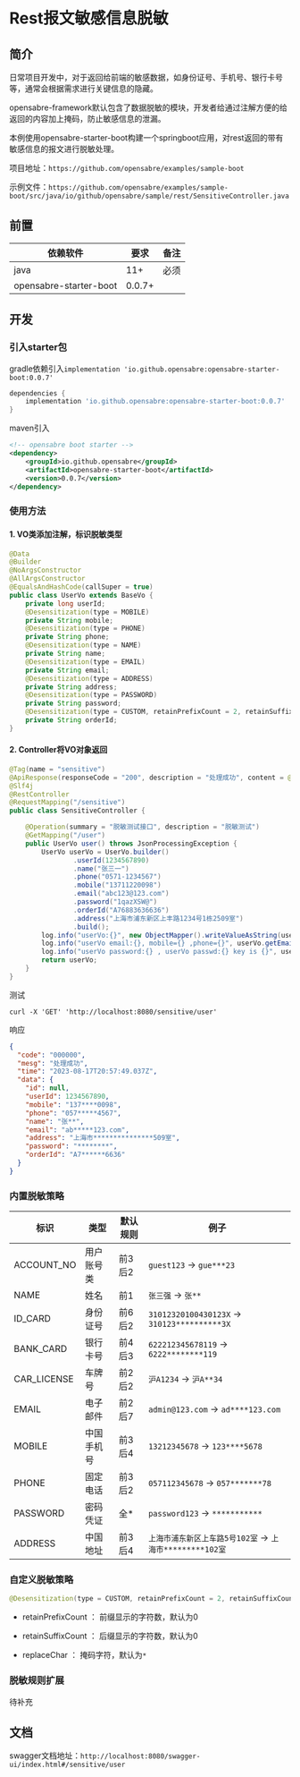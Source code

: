 # Rest报文敏感信息脱敏

## 简介

⽇常项⽬开发中，对于返回给前端的敏感数据，如身份证号、手机号、银行卡号等，通常会根据需求进行关键信息的隐藏。

opensabre-framework默认包含了数据脱敏的模块，开发者给通过注解方便的给返回的内容加上掩码，防止敏感信息的泄漏。

本例使用opensabre-starter-boot构建一个springboot应用，对rest返回的带有敏感信息的报文进行脱敏处理。

项目地址：`https://github.com/opensabre/examples/sample-boot`

示例文件：`https://github.com/opensabre/examples/sample-boot/src/java/io/github/opensabre/sample/rest/SensitiveController.java`

## 前置

| 依赖软件                    | 要求     | 备注                                             |
| ------------------------- | -------- | ------------------------------------------------|
| java                      | 11+      | 必须                                             |
| opensabre-starter-boot    | 0.0.7+   |                                                 |

## 开发

### 引入starter包

gradle依赖引入`implementation 'io.github.opensabre:opensabre-starter-boot:0.0.7'`

```groovy
dependencies {
    implementation 'io.github.opensabre:opensabre-starter-boot:0.0.7'
}
```

maven引入

```xml
<!-- opensabre boot starter -->
<dependency>
    <groupId>io.github.opensabre</groupId>
    <artifactId>opensabre-starter-boot</artifactId>
    <version>0.0.7</version>
</dependency>
```

### 使用方法

#### 1. VO类添加注解，标识脱敏类型

```java
@Data
@Builder
@NoArgsConstructor
@AllArgsConstructor
@EqualsAndHashCode(callSuper = true)
public class UserVo extends BaseVo {
    private long userId;
    @Desensitization(type = MOBILE)
    private String mobile;
    @Desensitization(type = PHONE)
    private String phone;
    @Desensitization(type = NAME)
    private String name;
    @Desensitization(type = EMAIL)
    private String email;
    @Desensitization(type = ADDRESS)
    private String address;
    @Desensitization(type = PASSWORD)
    private String password;
    @Desensitization(type = CUSTOM, retainPrefixCount = 2, retainSuffixCount = 4)   // 自定义脱敏策略
    private String orderId;
}
```

#### 2. Controller将VO对象返回

```java
@Tag(name = "sensitive")
@ApiResponse(responseCode = "200", description = "处理成功", content = @Content(schema = @Schema(implementation = Result.class)))
@Slf4j
@RestController
@RequestMapping("/sensitive")
public class SensitiveController {

    @Operation(summary = "脱敏测试接口", description = "脱敏测试")
    @GetMapping("/user")
    public UserVo user() throws JsonProcessingException {
        UserVo userVo = UserVo.builder()
                .userId(1234567890)
                .name("张三一")
                .phone("0571-1234567")
                .mobile("13711220098")
                .email("abc123@123.com")
                .password("1qazXSW@")
                .orderId("A76883636636")
                .address("上海市浦东新区上丰路1234号1栋2509室")
                .build();
        log.info("userVo:{}", new ObjectMapper().writeValueAsString(userVo));
        log.info("userVo email:{}, mobile={} ,phone={}", userVo.getEmail(), userVo.getMobile(), userVo.getPhone());
        log.info("userVo password:{} , userVo passwd:{} key is {}", userVo.getPassword(), "1qaz@WSX", "key123");
        return userVo;
    }
}
```

测试

```shell
curl -X 'GET' 'http://localhost:8080/sensitive/user'

```

响应

```json
{
  "code": "000000",
  "mesg": "处理成功",
  "time": "2023-08-17T20:57:49.037Z",
  "data": {
    "id": null,
    "userId": 1234567890,
    "mobile": "137****0098",
    "phone": "057*****4567",
    "name": "张**",
    "email": "ab*****123.com",
    "address": "上海市***************509室",
    "password": "********",
    "orderId": "A7******6636"
  }
}
```

### 内置脱敏策略

|  标识         |  类型      |  默认规则    |  例子                         |
|--------------|------------|------------|------------------------------|
|  ACCOUNT_NO  |  用户账号类  |  前3后2    |  `guest123` -> `gue***23`        |
|  NAME        |  姓名       |  前1       |  `张三强` -> `张**`              |
|  ID_CARD     |  身份证号    |  前6后2    |  `31012320100430123X` -> `310123**********3X` |
|  BANK_CARD   |  银行卡号    |  前4后3    |  `622212345678119` -> `6222********119` |
|  CAR_LICENSE |  车牌号      |  前2后2    |  `沪A1234` -> `沪A**34`             |
|  EMAIL       |  电子邮件    |  前2后7    |  `admin@123.com` -> `ad****123.com` |
|  MOBILE      |  中国手机号   |  前3后4    | `13212345678` -> `123****5678`     |
|  PHONE       |  固定电话    |  前3后2    |  `057112345678` -> `057*******78`   |
|  PASSWORD    |  密码凭证    |  全*       |  `password123` -> `***********`     |
|  ADDRESS     |  中国地址    |  前3后4     |  `上海市浦东新区上车路5号102室` -> `上海市*********102室`  |

### 自定义脱敏策略

```java
@Desensitization(type = CUSTOM, retainPrefixCount = 2, retainSuffixCount = 4, replaceChar = "#")
```

- retainPrefixCount ： 前缀显示的字符数，默认为0

- retainSuffixCount ： 后缀显示的字符数，默认为0

- replaceChar ： 掩码字符，默认为`*`

### 脱敏规则扩展

待补充

## 文档

swagger文档地址：`http://localhost:8080/swagger-ui/index.html#/sensitive/user`